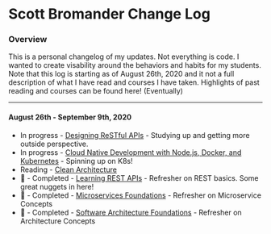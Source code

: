 # Scott Bromander Change Log

### Overview
This is a personal changelog of my updates. Not everything is code. I wanted to create visability around the behaviors and habits for my students. Note that this log is starting as of August 26th, 2020 and it not a full description of what I have read and courses I have taken. Highlights of past reading and courses can be found here! (Eventually)

---
#### August 26th - September 9th, 2020
- In progress - [Designing ReSTful APIs](https://www.linkedin.com/learning/designing-restful-apis) - Studying up and getting more outside perspective.
- In progress - [Cloud Native Development with Node.js, Docker, and Kubernetes](https://www.linkedin.com/learning/cloud-native-development-with-node-js-docker-and-kubernetes) - Spinning up on K8s!
- Reading - [Clean Architecture](https://www.amazon.com/Clean-Architecture-Craftsmans-Software-Structure/dp/0134494164)
- 🎉 - Completed - [Learning REST APIs](https://www.linkedin.com/learning/learning-rest-apis/) - Refresher on REST basics. Some great nuggets in here!
- 🎉 - Completed - [Microservices Foundations](https://www.linkedin.com/learning/microservices-foundations/) - Refresher on Microservice Concepts
- 🎉 - Completed - [Software Architecture Foundations](https://www.linkedin.com/learning/software-architecture-foundations/the-importance-of-software-architecture) - Refresher on Architecture Concepts

